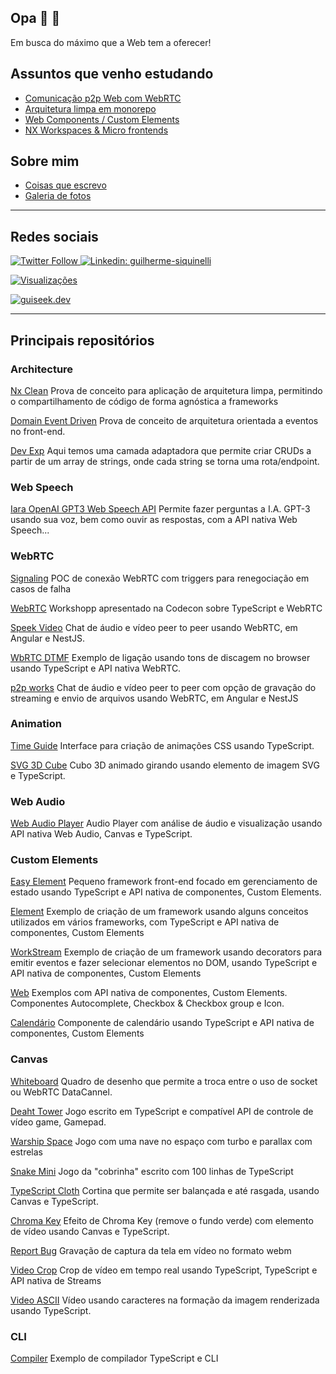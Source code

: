 ## Opa 👋 👨

Em busca do máximo que a Web tem a oferecer!

## Assuntos que venho estudando
- [Comunicação p2p Web com WebRTC](https://github.com/guiseek/speek.video)
- [Arquitetura limpa em monorepo](https://github.com/guiseek/nx-clean)
- [Web Components / Custom Elements](https://github.com/guiseek/easy-element)
- [NX Workspaces & Micro frontends](https://github.com/guiseek/seek-end)


## Sobre mim
- [Coisas que escrevo](https://guiseek.notion.site)
- [Galeria de fotos](https://guiseek.dev)

---

## Redes sociais

[
  ![Twitter Follow](https://img.shields.io/twitter/follow/guiseek?label=GuiSeek&logo=twitter&style=flat-square)
](https://bit.ly/3gQLF7q)
[
  ![Linkedin: guilherme-siquinelli](https://img.shields.io/badge/-Linkedin-blue?style=flat-square&logo=Linkedin&logoColor=white&link=https://www.linkedin.com/in/guilherme-siquinelli/)
](https://bit.ly/3jyG9bp)

[
  ![Visualizações](https://komarev.com/ghpvc/?username=guiseek)
](https://bit.ly/3gQLF7q)

[
  ![guiseek.dev](https://img.shields.io/badge/guiseek-dev-blue)
](https://bit.ly/3mURAMq)

---

## Principais repositórios



### Architecture
[Nx Clean](https://github.com/guiseek/nx-clean)
Prova de conceito para aplicação de arquitetura limpa, permitindo o compartilhamento de código de forma agnóstica a frameworks


[Domain Event Driven](https://github.com/guiseek/domain-event-driven)
Prova de conceito de arquitetura orientada a eventos no front-end.


[Dev Exp](https://github.com/guiseek/devexp)
Aqui temos uma camada adaptadora que permite criar CRUDs a partir de um array de strings, onde cada string se torna uma rota/endpoint.



### Web Speech
[Iara OpenAI GPT3 Web Speech API](https://github.com/guiseek/iara-openai-gpt3-web-speech-api)
Permite fazer perguntas a I.A. GPT-3 usando sua voz, bem como ouvir as respostas, com a API nativa Web Speech...



### WebRTC

[Signaling](https://github.com/guiseek/signaling)
POC de conexão WebRTC com triggers para renegociação em casos de falha


[WebRTC](https://github.com/guiseek/webrtc)
Workshopp apresentado na Codecon sobre TypeScript e WebRTC


[Speek Video](https://github.com/guiseek/speek.video)
Chat de áudio e vídeo peer to peer usando WebRTC, em Angular e NestJS.


[WbRTC DTMF](https://github.com/guiseek/webrtc-dtmf)
Exemplo de ligação usando tons de discagem no browser usando TypeScript e API nativa WebRTC.


[p2p works](https://github.com/guiseek/p2p.works)
Chat de áudio e vídeo peer to peer com opção de gravação do streaming e envio de arquivos usando WebRTC, em Angular e NestJS



### Animation
[Time Guide](https://github.com/guiseek/timeguide)
Interface para criação de animações CSS usando TypeScript.


[SVG 3D Cube](https://github.com/guiseek/svg-3d-cube)
Cubo 3D animado girando usando elemento de imagem SVG e TypeScript.



### Web Audio
[Web Audio Player](https://github.com/guiseek/web-audio-player)
Audio Player com análise de áudio e visualização usando API nativa Web Audio, Canvas e TypeScript.



### Custom Elements
[Easy Element](https://github.com/guiseek/easy-element)
Pequeno framework front-end focado em gerenciamento de estado usando TypeScript e API nativa de componentes, Custom Elements.


[Element](https://github.com/guiseek/element)
Exemplo de criação de um framework usando alguns conceitos utilizados em vários frameworks, com TypeScript e API nativa de componentes, Custom Elements


[WorkStream](https://github.com/guiseek/workstream)
Exemplo de criação de um framework usando decorators para emitir eventos e fazer selecionar elementos no DOM, usando TypeScript e API nativa de componentes, Custom Elements


[Web](https://github.com/guiseek/web)
Exemplos com API nativa de componentes, Custom Elements. Componentes Autocomplete, Checkbox & Checkbox group e Icon.


[Calendário](https://github.com/guiseek/calendario)
Componente de calendário usando TypeScript e API nativa de componentes, Custom Elements




### Canvas
[Whiteboard](https://github.com/guiseek/whiteboard)
Quadro de desenho que permite a troca entre o uso de socket ou WebRTC DataCannel.


[Deaht Tower](https://github.com/guiseek/death-tower)
Jogo escrito em TypeScript e compatível API de controle de vídeo game, Gamepad.


[Warship Space](https://github.com/guiseek/warship.space)
Jogo com uma nave no espaço com turbo e parallax com estrelas


[Snake Mini](https://github.com/guiseek/snake-mini)
Jogo da "cobrinha" escrito com 100 linhas de TypeScript


[TypeScript Cloth](https://github.com/guiseek/typescript-cloth)
Cortina que permite ser balançada e até rasgada, usando Canvas e TypeScript.


[Chroma Key](https://github.com/guiseek/chroma-key)
Efeito de Chroma Key (remove o fundo verde) com elemento de vídeo usando Canvas e TypeScript.


[Report Bug](https://github.com/guiseek/report-bug)
Gravação de captura da tela em vídeo no formato webm


[Video Crop](https://github.com/guiseek/video-crop)
Crop de vídeo em tempo real usando TypeScript, TypeScript e API nativa de Streams


[Video ASCII](https://github.com/guiseek/video-ascii)
Vídeo usando caracteres na formação da imagem renderizada usando TypeScript.


### CLI
[Compiler](https://github.com/guiseek/compiler)
Exemplo de compilador TypeScript e CLI
